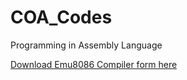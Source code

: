 # COA_Codes
Programming in Assembly Language





[Download Emu8086 Compiler form here](https://drive.google.com/open?id=1LioPeNOIJzkYEEpJv_g06x7IPim7x2Lc "Download EMU8086")